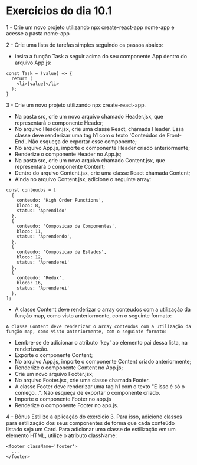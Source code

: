 # Exercícios do dia 10.1


1 - Crie um novo projeto utilizando npx create-react-app nome-app e acesse a pasta nome-app<br />

2 - Crie uma lista de tarefas simples seguindo os passos abaixo:<br />
* insira a função Task a seguir acima do seu componente App dentro do arquivo App.js:

```
const Task = (value) => {
  return (
    <li>{value}</li>
  );
}
```

3 -  Crie um novo projeto utilizando npx create-react-app.
* Na pasta src, crie um novo arquivo chamado Header.jsx, que representará o componente Header;
* No arquivo Header.jsx, crie uma classe React, chamada Header. Essa classe deve renderizar uma tag h1 com o texto 'Conteúdos de Front-End'. Não esqueça de exportar esse componente;
* No arquivo App.js, importe o componente Header criado anteriormente;
* Renderize o componente Header no App.js;
* Na pasta src, crie um novo arquivo chamado Content.jsx, que representará o componente Content;
* Dentro do arquivo Content.jsx, crie uma classe React chamada Content;
* Ainda no arquivo Content.jsx, adicione o seguinte array:

```
const conteudos = [
  {
    conteudo: 'High Order Functions',
    bloco: 8,
    status: 'Aprendido'
  },
  {
    conteudo: 'Composicao de Componentes',
    bloco: 11,
    status: 'Aprendendo',
  },
  {
    conteudo: 'Composicao de Estados',
    bloco: 12,
    status: 'Aprenderei'
  },
  {
    conteudo: 'Redux',
    bloco: 16,
    status: 'Aprenderei'
  },
];
```

* A classe Content deve renderizar o array conteudos com a utilização da função map, como visto anteriormente, com o seguinte formato:

```
A classe Content deve renderizar o array conteudos com a utilização da função map, como visto anteriormente, com o seguinte formato:
```

* Lembre-se de adicionar o atributo 'key' ao elemento pai dessa lista, na renderização.
* Exporte o componente Content;
* No arquivo App.js, importe o componente Content criado anteriormente;
* Renderize o componente Content no App.js;
* Crie um novo arquivo Footer.jsx;
* No arquivo Footer.jsx, crie uma classe chamada Footer.
* A classe Footer deve renderizar uma tag h1 com o texto "E isso é só o começo...". Não esqueça de exportar o componente criado.
* Importe o componente Footer no app.js
* Renderize o componente Footer no app.js.

4 -  Bônus Estilize a aplicação do exercicio 3. Para isso, adicione classes para estilização dos seus componentes de forma que cada conteúdo listado seja um Card.
Para adicionar uma classe de estilização em um elemento HTML, utilize o atributo className:

```
<footer className='footer'>
  ...
</footer>
```
